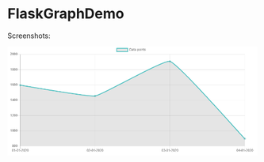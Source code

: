 # FlaskGraphDemo

Screenshots:

![alt text](https://github.com/mansatCode/FlaskGraphDemo/blob/master/Screenshots/graph.png?raw=true)
